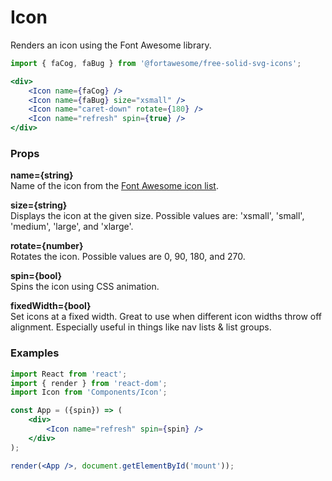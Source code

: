 Icon
====
Renders an icon using the Font Awesome library.

```jsx
import { faCog, faBug } from '@fortawesome/free-solid-svg-icons';

<div>
    <Icon name={faCog} />
    <Icon name={faBug} size="xsmall" />
    <Icon name="caret-down" rotate={180} />
    <Icon name="refresh" spin={true} />
</div>
```

### Props

**name={string}**  
Name of the icon from the [Font Awesome icon list](http://fontawesome.io/icons/).

**size={string}**  
Displays the icon at the given size. Possible values are: 'xsmall', 'small', 'medium', 'large', and 'xlarge'.

**rotate={number}**  
Rotates the icon. Possible values are 0, 90, 180, and 270.

**spin={bool}**  
Spins the icon using CSS animation.

**fixedWidth={bool}**  
Set icons at a fixed width. Great to use when different icon widths throw off alignment. Especially useful in things like nav lists & list groups.

### Examples

```jsx
import React from 'react';
import { render } from 'react-dom';
import Icon from 'Components/Icon';

const App = ({spin}) => (
    <div>
        <Icon name="refresh" spin={spin} />
    </div>
);

render(<App />, document.getElementById('mount'));
```
